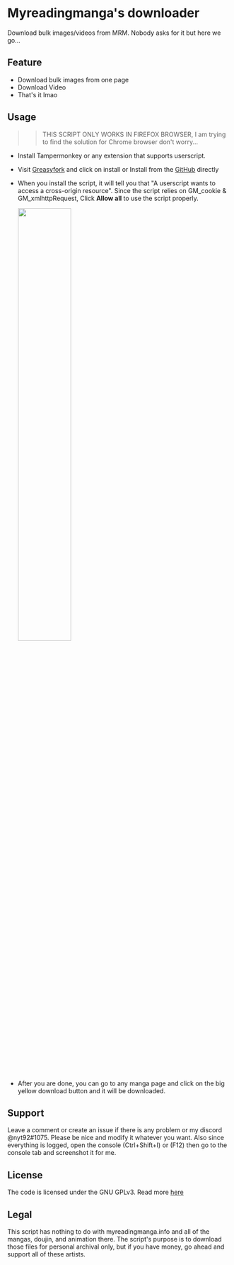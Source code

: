 # Myreadingmanga's downloader

Download bulk images/videos from MRM. Nobody asks for it but here we go...

## Feature

- Download bulk images from one page
- Download Video
- That's it lmao

## Usage

>> THIS SCRIPT ONLY WORKS IN FIREFOX BROWSER, I am trying to find the solution for Chrome browser don't worry...

- Install Tampermonkey or any extension that supports userscript.

- Visit [Greasyfork](https://greasyfork.org/en/scripts/507784-mrm-downloader) and click on install or Install from the [GitHub](https://github.com/NYT92/mrm-downloader/raw/refs/heads/main/mrm.user.js) directly

- When you install the script, it will tell you that "A userscript wants to access a cross-origin resource". Since the script relies on GM_cookie & GM_xmlhttpRequest, Click __Allow all__ to use the script properly.

  <img src="https://i.imgur.com/IYqesP0.png" style="width:50%"/>

- After you are done, you can go to any manga page and click on the big yellow download button and it will be downloaded.

## Support
Leave a comment or create an issue if there is any problem or my discord @nyt92#1075. Please be nice and modify it whatever you want. Also since everything is logged, open the console (Ctrl+Shift+I) or (F12) then go to the console tab and screenshot it for me.

## License

The code is licensed under the GNU GPLv3. Read more [here](https://gist.github.com/kn9ts/cbe95340d29fc1aaeaa5dd5c059d2e60#file-gplv3-md)

## Legal

This script has nothing to do with myreadingmanga.info and all of the mangas, doujin, and animation there. The script's purpose is to download those files for personal archival only, but if you have money, go ahead and support all of these artists.
